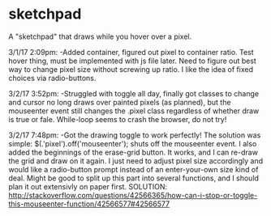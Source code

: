 # sketchpad
A "sketchpad" that draws while you hover over a pixel. 

3/1/17 2:09pm:
-Added container, figured out pixel to container ratio. Test hover thing, must be implemented with js file later. Need to figure out best way to change pixel size without screwing up ratio. I like the idea of fixed choices via radio-buttons.

3/2/17 3:52pm:
-Struggled with toggle all day, finally got classes to change and cursor no long draws over painted pixels (as planned), but the mouseenter event still changes the .pixel class regardless of whether draw is true or fale. While-loop seems to crash the browser, do not try!

3/2/17 7:48pm:
-Got the drawing toggle to work perfectly! The solution was simple: $(.'pixel').off('mouseenter'); shuts off the mouseenter event. I also added the beginnings of the erase-grid button. It works, and I can re-draw the grid and draw on it again. I just need to adjust pixel size accordingly and would like a radio-button prompt instead of an enter-your-own size kind of deal. Might be good to split up this part into several functions, and I should plan it out extensivly on paper first.
SOLUTION:
http://stackoverflow.com/questions/42566365/how-can-i-stop-or-toggle-this-mouseenter-function/42566577#42566577